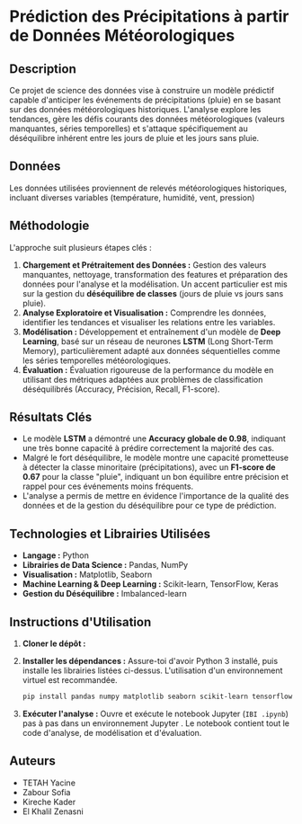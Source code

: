 # Prédiction des Précipitations à partir de Données Météorologiques

## Description

Ce projet de science des données vise à construire un modèle prédictif capable d'anticiper les événements de précipitations (pluie) en se basant sur des données météorologiques historiques. L'analyse explore les tendances, gère les défis courants des données météorologiques (valeurs manquantes, séries temporelles) et s'attaque spécifiquement au déséquilibre inhérent entre les jours de pluie et les jours sans pluie.

## Données

Les données utilisées proviennent de relevés météorologiques historiques, incluant diverses variables (température, humidité, vent, pression) 

## Méthodologie

L'approche suit plusieurs étapes clés :

1.  **Chargement et Prétraitement des Données :** Gestion des valeurs manquantes, nettoyage, transformation des features et préparation des données pour l'analyse et la modélisation. Un accent particulier est mis sur la gestion du **déséquilibre de classes** (jours de pluie vs jours sans pluie).
2.  **Analyse Exploratoire et Visualisation :** Comprendre les données, identifier les tendances et visualiser les relations entre les variables.
3.  **Modélisation :** Développement et entraînement d'un modèle de **Deep Learning**, basé sur un réseau de neurones **LSTM** (Long Short-Term Memory), particulièrement adapté aux données séquentielles comme les séries temporelles météorologiques.
4.  **Évaluation :** Évaluation rigoureuse de la performance du modèle en utilisant des métriques adaptées aux problèmes de classification déséquilibrés (Accuracy, Précision, Recall, F1-score).

## Résultats Clés

* Le modèle **LSTM** a démontré une **Accuracy globale de 0.98**, indiquant une très bonne capacité à prédire correctement la majorité des cas.
* Malgré le fort déséquilibre, le modèle montre une capacité prometteuse à détecter la classe minoritaire (précipitations), avec un **F1-score de 0.67** pour la classe "pluie", indiquant un bon équilibre entre précision et rappel pour ces événements moins fréquents.
* L'analyse a permis de mettre en évidence l'importance de la qualité des données et de la gestion du déséquilibre pour ce type de prédiction.

## Technologies et Librairies Utilisées

* **Langage :** Python
* **Librairies de Data Science :** Pandas, NumPy
* **Visualisation :** Matplotlib, Seaborn
* **Machine Learning & Deep Learning :** Scikit-learn, TensorFlow, Keras
* **Gestion du Déséquilibre :** Imbalanced-learn

## Instructions d'Utilisation

1.  **Cloner le dépôt :**
   
2.  **Installer les dépendances :** Assure-toi d'avoir Python 3 installé, puis installe les librairies listées ci-dessus. L'utilisation d'un environnement virtuel est recommandée.
    ```bash
    pip install pandas numpy matplotlib seaborn scikit-learn tensorflow keras imbalanced-learn # ou utilise un fichier requirements.txt si tu en as un
    ```
3.  **Exécuter l'analyse :** Ouvre et exécute le notebook Jupyter (`IBI .ipynb`) pas à pas dans un environnement Jupyter . Le notebook contient tout le code d'analyse, de modélisation et d'évaluation.

## Auteurs
* TETAH Yacine
* Zabour Sofia
* Kireche Kader
* El Khalil Zenasni

